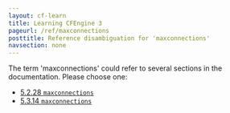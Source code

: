 ```yaml
---
layout: cf-learn
title: Learning CFEngine 3
pageurl: /ref/maxconnections
posttitle: Reference disambiguation for 'maxconnections'
navsection: none
---
```


The term 'maxconnections' could refer to several sections in the documentation. Please choose one:

- [5.2.28 <code>maxconnections</code>](https://cfengine.com/manuals/cf3-reference.html#maxconnections-in-agent)
- [5.3.14 <code>maxconnections</code>](https://cfengine.com/manuals/cf3-reference.html#maxconnections-in-server)
